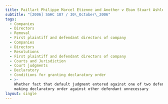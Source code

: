 ```yaml
---
title: Paillart Philippe Marcel Etienne and Another v Eban Stuart Ashley and Another
subtitle: "[2006] SGHC 187 / 30\_October\_2006"
tags:
  - Companies
  - Directors
  - Removal
  - First plaintiff and defendant directors of company
  - Companies
  - Directors
  - Resolutions
  - First plaintiff and defendant directors of company
  - Courts and Jurisdiction
  - Court judgments
  - Declaratory
  - Conditions for granting declaratory order
  - >-
    Whether fact that default judgment entered against one of two defendants
    making declaratory order against other defendant unnecessary
layout: single
---
```


